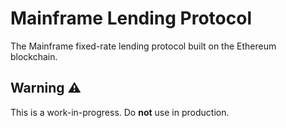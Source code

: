 # Mainframe Lending Protocol

The Mainframe fixed-rate lending protocol built on the Ethereum blockchain.

## Warning :warning:

This is a work-in-progress. Do **not** use in production.
